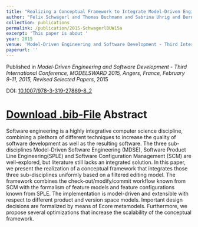 ```yaml
---
title: "Realizing a Conceptual Framework to Integrate Model-Driven Engineering, Software Product Line Engineering, and Software Configuration Management"
author: "Felix Schwägerl and Thomas Buchmann and Sabrina Uhrig and Bernhard Westfechtel"
collection: publications
permalink: /publication/2015-SchwagerlBUW15a
excerpt: 'This paper is about '
year: 2015
venue: 'Model-Driven Engineering and Software Development - Third International Conference, MODELSWARD 2015, Angers, France, February 9-11, 2015, Revised Selected Papers'
paperurl: ''
---
```


Published in *Model-Driven Engineering and Software Development - Third International Conference, MODELSWARD 2015, Angers, France, February 9-11, 2015, Revised Selected Papers*, 2015

DOI: [10.1007/978-3-319-27869-8_2](https://doi.org/10.1007/978-3-319-27869-8_2)

[Download .bib-File](http://tbuchmann.github.io/files/SchwagerlBUW15a.bib)
Abstract
=====

Software engineering is a highly integrative computer science discipline, combining a plethora of different techniques to increase the quality of software development as well as the resulting software. The three sub-disciplines Model-Driven Software Engineering (MDSE), Software Product Line Engineering(SPLE) and Software Configuration Management (SCM) are well-explored, but literature still lacks an integrated solution. In this paper, we present the realization of a conceptual framework that integrates those three sub-disciplines uniformly based on a filtered editing model. The framework combines the check-out/modify/commit workflow known from SCM with the formalism of feature models and feature configurations known from SPLE. The implementation is model-driven and extensible with respect to different product and version space models. Important design decisions are formalized by means of Ecore metamodels. Furthermore, we propose several optimizations that increase the scalability of the conceptual framework.